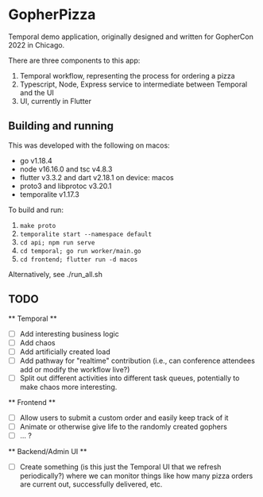 # GopherPizza

Temporal demo application, originally designed and written for GopherCon 2022 in Chicago.

There are three components to this app:

1. Temporal workflow, representing the process for ordering a pizza
1. Typescript, Node, Express service to intermediate between Temporal and the UI
1. UI, currently in Flutter

## Building and running

This was developed with the following on macos:
* go v1.18.4
* node v16.16.0 and tsc v4.8.3
* flutter v3.3.2 and dart v2.18.1 on device: macos
* proto3 and libprotoc v3.20.1
* temporalite v1.17.3

To build and run:
1. `make proto`
1. `temporalite start --namespace default`
1. `cd api; npm run serve`
1. `cd temporal; go run worker/main.go`
1. `cd frontend; flutter run -d macos`

Alternatively, see ./run_all.sh

## TODO

** Temporal **
- [ ] Add interesting business logic
- [ ] Add chaos
- [ ] Add artificially created load
- [ ] Add pathway for "realtime" contribution (i.e., can conference attendees add or modify the workflow live?)
- [ ] Split out different activities into different task queues, potentially to make chaos more interesting.

** Frontend **
- [ ] Allow users to submit a custom order and easily keep track of it
- [ ] Animate or otherwise give life to the randomly created gophers
- [ ]  ... ?

** Backend/Admin UI **
- [ ] Create something (is this just the Temporal UI that we refresh periodically?) where we can monitor things like how many pizza orders are current out, successfully delivered, etc.


